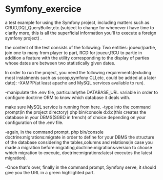 # Symfony_exercice
a test example for using the Symfony project, including matters such as CRUD,DQL,QueryBuiler,etc.(subject to change for whenever i have time to clarify more, this is all the superficial information you'll to execute a foreign symfony project) .

the content of the test consists of the following:
  Two entities: joueur/partie, join one to many from player to part, RCD for joueur,RCU to partie in addition a feature with the utility corresponding to the display of parties whose dates are between two statistically given dates.

In order to run the project, you need the following requirements(exluding most instalments such as scoop,symfony CLI,etc, could be added at a later date):
-XAMPP(at least apache and MySQL services available to run).

-manipulate the .env file, particularlythe DATABASE_URL variable in order to configure doctrine ORM to know which database it deals with.

make sure MySQL service is running from here.
-type into the command prompt(in the project directory) php bin/console d:d:c(this creates the database in your DBMS(SGBD in french) of choice depending on your configuration of the .env file.

-again, in the command prompt, php bin/console doctrine:migrations:migrate in order to define for your DBMS the structure of the database considering the tables,columns and relations(in case you made a migration before migrating,doctrine:migrations:version to choose which migration to execute, doctrine:migrations:latest executes the latest migration). 

-Once that's over, finally in the command prompt, Symfony serve, it should give you the URL in a green highlighted part.
